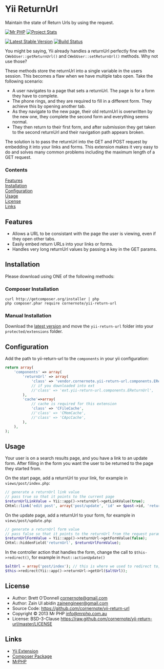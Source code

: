 # Yii ReturnUrl

Maintain the state of Return Urls by using the request.

[![Mr PHP](https://raw.github.com/cornernote/mrphp-assets/master/img/code-banner.png)](http://mrphp.com.au) [![Project Stats](https://www.ohloh.net/p/yii-return-url/widgets/project_thin_badge.gif)](https://www.ohloh.net/p/yii-return-url) 

[![Latest Stable Version](https://poser.pugx.org/cornernote/yii-return-url/v/stable.png)](https://packagist.org/packages/cornernote/yii-return-url) [![Build Status](https://travis-ci.org/cornernote/yii-return-url.png?branch=master)](https://travis-ci.org/cornernote/yii-return-url)


You might be saying, Yii already handles a returnUrl perfectly fine with the `CWebUser::getReturnUrl()` and `CWebUser::setReturnUrl()` methods.  Why not use those?

These methods store the returnUrl into a single variable in the users session.  This becomes a flaw when we have multiple tabs open.  Take the following scenario:

- A user navigates to a page that sets a returnUrl.  The page is for a form they have to complete.
- The phone rings, and they are required to fill in a different form.  They achieve this by opening another tab.
- As they navigate to the new page, their old returnUrl is overwritten by the new one, they complete the second form and everything seems normal.
- They then return to their first form, and after submission they get taken to the second returnUrl and their navigation path appears broken.

The solution is to pass the returnUrl into the GET and POST request by embedding it into your links and forms.  This extension makes it very easy to do and solves many common problems including the maximum length of a GET request.


### Contents

[Features](#features)  
[Installation](#installation)  
[Configuration](#configuration)  
[Usage](#usage)  
[License](#license)  
[Links](#links) 


## Features

- Allows a URL to be consistant with the page the user is viewing, even if they open other tabs.
- Easily embed return URLs into your links or forms.
- Handles very long returnUrl values by passing a key in the GET params.


## Installation

Please download using ONE of the following methods:


### Composer Installation

```
curl http://getcomposer.org/installer | php
php composer.phar require cornernote/yii-return-url
```


### Manual Installation

Download the [latest version](https://github.com/cornernote/yii-return-url/archive/master.zip) and move the `yii-return-url` folder into your `protected/extensions` folder.


## Configuration

Add the path to yii-return-url to the `components` in your yii configuration:

```php
return array(
	'components' => array(
		'returnUrl' => array(
			'class' => 'vendor.cornernote.yii-return-url.components.EReturnUrl',
			// if you downloaded into ext
			//'class' => 'ext.yii-return-url.components.EReturnUrl',
		),
		'cache'=>array(
			// cache is required for this extension
			'class' => 'CFileCache', 
			//'class' => 'CMemCache',
			//'class' => 'CApcCache',
		),
	),
);
```


## Usage

Your user is on a search results page, and you have a link to an update form.  After filling in the form you want the user to be returned to the page they started from.

On the start page, add a returnUrl to your link, for example in `views/post/index.php`:
```php
// generate a returnUrl link value
// pass true so that it points to the current page
$returnUrlLinkValue = Yii::app()->returnUrl->getLinkValue(true);
CHtml::link('edit post', array('post/update', 'id' => $post->id, 'returnUrl' => $returnUrlLinkValue));
```

On the update page, add a returnUrl to your form, for example in `views/post/update.php`:
```php
// generate a returnUrl form value
// pass false so that it points to the returnUrl from the request params provided by your link
$returnUrlFormValue = Yii::app()->returnUrl->getFormValue(false);
CHtml::hiddenField('returnUrl', $returnUrlFormValue);
```

In the controller action that handles the form, change the call to `$this->redirect()`, for example in `Post::actionUpdate()`
```php
$altUrl = array('post/index'); // this is where we used to redirect to, we use it as a failback
$this->redirect(Yii::app()->returnUrl->getUrl($altUrl));
```


## License

- Author: Brett O'Donnell <cornernote@gmail.com>
- Author: Zain Ul abidin <zainengineer@gmail.com>
- Source Code: https://github.com/cornernote/yii-return-url
- Copyright © 2013 Mr PHP <info@mrphp.com.au>
- License: BSD-3-Clause https://raw.github.com/cornernote/yii-return-url/master/LICENSE


## Links

- [Yii Extension](http://www.yiiframework.com/extension/return-url)
- [Composer Package](https://packagist.org/packages/cornernote/yii-return-url)
- [MrPHP](http://mrphp.com.au)
